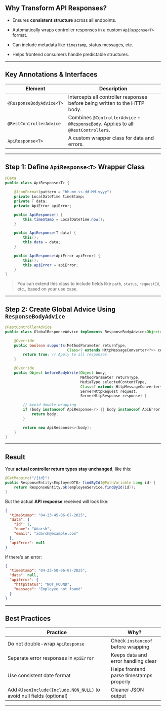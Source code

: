 
##  Why Transform API Responses?

- Ensures **consistent structure** across all endpoints.
    
- Automatically wraps controller responses in a custom `ApiResponse<T>` format.
    
- Can include metadata like `timestamp`, status messages, etc.
    
- Helps frontend consumers handle predictable structures.
    

---

##  Key Annotations & Interfaces

| Element                  | Description                                                                        |
| ------------------------ | ---------------------------------------------------------------------------------- |
| `@ResponseBodyAdvice<T>` | Intercepts all controller responses before being written to the HTTP body.         |
| `@RestControllerAdvice`  | Combines `@ControllerAdvice` + `@ResponseBody`. Applies to all `@RestController`s. |
| `ApiResponse<T>`         | A custom wrapper class for data and errors.                                        |

---

## Step 1: Define `ApiResponse<T>` Wrapper Class

```java
@Data
public class ApiResponse<T> {

    @JsonFormat(pattern = "hh-mm-ss-dd-MM-yyyy")
    private LocalDateTime timeStamp;
    private T data;
    private ApiError apiError;

    public ApiResponse() {
        this.timeStamp = LocalDateTime.now();
    }

    public ApiResponse(T data) {
        this();
        this.data = data;
    }

    public ApiResponse(ApiError apiError) {
        this();
        this.apiError = apiError;
    }
}
```

> You can extend this class to include fields like `path`, `status`, `requestId`, etc., based on your use case.

---

##  Step 2: Create Global Advice Using `ResponseBodyAdvice`

```java
@RestControllerAdvice
public class GlobalResponseAdvice implements ResponseBodyAdvice<Object> {

    @Override
    public boolean supports(MethodParameter returnType,
                            Class<? extends HttpMessageConverter<?>> converterType) {
        return true; // Apply to all responses
    }

    @Override
    public Object beforeBodyWrite(Object body,
                                  MethodParameter returnType,
                                  MediaType selectedContentType,
                                  Class<? extends HttpMessageConverter<?>> selectedConverterType,
                                  ServerHttpRequest request,
                                  ServerHttpResponse response) {

        // Avoid double wrapping
        if (body instanceof ApiResponse<?> || body instanceof ApiError) {
            return body;
        }

        return new ApiResponse<>(body);
    }
}
```

---

##  Result

Your **actual controller return types stay unchanged**, like this:

```java
@GetMapping("/{id}")
public ResponseEntity<EmployeeDTO> findById(@PathVariable Long id) {
    return ResponseEntity.ok(employeeService.findById(id));
}
```

But the actual **API response** received will look like:

```json
{
  "timeStamp": "04-23-45-06-07-2025",
  "data": {
    "id": 1,
    "name": "Adarsh",
    "email": "adarsh@example.com"
  },
  "apiError": null
}
```

If there's an error:

```json
{
  "timeStamp": "04-23-50-06-07-2025",
  "data": null,
  "apiError": {
    "httpStatus": "NOT_FOUND",
    "message": "Employee not found"
  }
}
```

---

##  Best Practices

| Practice                                                             | Why?                                     |
| -------------------------------------------------------------------- | ---------------------------------------- |
| Do not double-wrap `ApiResponse`                                     | Check `instanceof` before wrapping       |
| Separate error responses in `ApiError`                               | Keeps data and error handling clear      |
| Use consistent date format                                           | Helps frontend parse timestamps properly |
| Add `@JsonInclude(Include.NON_NULL)` to avoid null fields (optional) | Cleaner JSON output                      |

---
